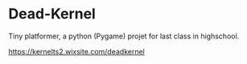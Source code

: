 # Dead-Kernel
Tiny platformer, a python (Pygame) projet for last class in highschool.

https://kernelts2.wixsite.com/deadkernel
